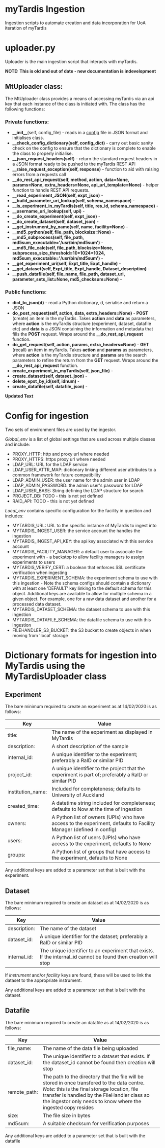 # myTardis Ingestion
Ingestion scripts to automate creation and data incorporation for UoA iteration of myTardis

# uploader.py
Uploader is the main ingestion script that interacts with myTardis.

**NOTE: This is old and out of date - new documentation is indevelopment**

## MtUploader class:
The MtUploader class provides a means of accessing myTardis via an api key that each instance of the class is initiated with. The class has the following functions:
### Private functions:
* __\_\_init\_\___(self, config_file) - reads in a [config](###Config:) file in JSON format and initialises class.
* __\_\_check_config_dictionary(self, config_dict)__ - carry out basic sanity check on the config to ensure that the dictionary is complete to enable the class to properly initialise.
* __\_\_json_request_headers(self)__ - return the standard request headers in a JSON format ready to be pushed to the myTardis REST API
* __\_\_raise_request_exception(self, response)__ - function to aid with raising errors from a requests call
* __\_\_do\_rest\_api\_request(self, method, action, data=None, params=None, extra_headers=None,             api_url_template=None)__ - helper function to handle REST API requests.
* __\_\_read_experiment_JSON(self, expt_json)__ -
* __\_\_build_parameter_uri_lookup(self, schema_namespace)__ -
* __\_\_is_experiment_in_myTardis(self, title, res_id, schema_namespace)__ -
* __\_\_username_uri_lookup(self, upi)__ -
* __\_\_do_create_experiment(self, expt_json)__ -
* __\_\_do_create_dataset(self, dataset_json)__ -
* __\_\_get_instrument_by_name(self, name, facility=None)__ -
* __\_\_md5_python(self, file_path, blocksize=None)__ -
* __\_\_md5_subprocess(self, file_path, md5sum_executable='/usr/bin/md5sum')__ -
* __\_\_md5_file_calc(self, file_path, blocksize=None, subprocess_size_threshold=10\*1024\*1024, md5sum_executable='/usr/bin/md5sum')__ -
* __\_\_get_experiment_uri(self, Expt_title, Expt_handle)__ -
* __\_\_get_dataset(self, Expt_title, Expt_handle, Dataset_description)__ -
* __\_\_push_datafile(self, file_name, file_path, dataset_uri, parameter_sets_list=None, md5_checksum=None)__ -

### Public functions:
* __dict_to_json(d)__ - read a Python dictionary, d, serialise and return a JSON
* __do_post_request(self, action, data, extra_headers=None)__ - __POST__ (create) an item in the myTardis. Takes __action__ and __data__ as parameters, where __action__ is the myTardis structure (experiment, dataset, datafile etc) and __data__ is a JSON containing the information and metadata that fills the __POST__ request. Wraps around the __\_\_do_rest_api_request__ function.
* __do_get_request(self, action, params, extra_headers=None)__ - __GET__ (recall) an item in myTardis. Takes __action__ and __params__ as parameters, where __action__ is the myTardis structure and __params__ are the search parameters to refine the return from the __GET__ request. Wraps around the __\_\_do_rest_api_request__ function.
* __create_experiment_in_myTardis(self, json_file)__ -
* __create_dataset(self, dataset_json)__ -
* __delete_epxt_by_id(self, idnum)__ -
* __create_datafile(self, datafile_json)__ -

**Updated Text**

# Config for ingestion

Two sets of environment files are used by the ingestor. 

*Global_env* is a list of global settings that are used across multiple classes and include:

* PROXY_HTTP: http and proxy url where needed
* PROXY_HTTPS: https proxy url where needed
* LDAP_URL: URL for the LDAP service
* LDAP_USER_ATTR_MAP: dictionary linking different user attributes to a common framework for future compatibility
* LDAP_ADMIN_USER: the user name for the admin user in LDAP
* LDAP_ADMIN_PASSWORD: the admin user's password for LDAP
* LDAP_USER_BASE: String defining the LDAP structure for search
* PROJECT_DB: TODO - this is not yet defined
* RAID_API: TODO - this is not yet defined

*Local_env* contains specific configuration for the facility in question and includes:

* MYTARDIS_URL: URL to the specific instance of MyTardis to ingest into
* MYTARDIS_INGEST_USER: the service account the handles the ingestion
* MYTARDIS_INGEST_API_KEY: the api key associated with this service account
* MYTARDIS_FACILITY_MANAGER: a default user to associate the experiment with - a backstop to allow facility managers to assign experiments to users
* MYTARDIS_VERIFY_CERT: a boolean that enforces SSL certificate verification when ingesting
* MYTARDIS_EXPERIMENT_SCHEMA: the experiment schema to use with this ingestion - Note the schema configs should contain a dictionary with at least one 'DEFAULT' key linking to the default schema for this object. Additional keys are available to allow for multiple schema in a given object. For example, one for a raw data dataset and another for a processed data dataset.
* MYTARDIS_DATASET_SCHEMA: the dataset schema to use with this ingestion
* MYTARDIS_DATAFILE_SCHEMA: the datafile schema to use with this ingestion
* FILEHANDLER_S3_BUCKET: the S3 bucket to create objects in when moving from 'local' storage

# Dictionary formats for ingestion into MyTardis using the MyTardisUploader class

## Experiment

The bare minimum required to create an experiment as at 14/02/2020 is as follows:

| Key | Value|
|---|---|
|title: | The name of the experiment as displayed in MyTardis|
|description: | A short description of the sample|
|internal_id: | A unique identifier to the experiment; preferably a RaID or similar PID|
|project_id: | A unique identifier to the project that the experiment is part of; preferably a RaID or similar PID|
|institution_name: | Included for completeness; defaults to University of Auckland|
|created_time: | A datetime string included for completeness; defaults to Now at the time of ingestion|
|owners: | A Python list of owners (UPIs) who have access to the experiment, defaults to Facility Manager (defined in config)|
|users: | A Python list of users (UPIs) who have access to the experiment, defaults to None|
|groups: | A Python list of groups that have access to the experiment, defaults to None|

Any additional keys are added to a parameter set that is built with the experiment.

## Dataset

The bare minimum required to create an dataset as at 14/02/2020 is as follows:

|Key |Value |
|---|---|
|description: | The name of the dataset|
|dataset_id: | A unique identifier for the dataset; preferably a RaID or similar PID|
|internal_id: | The unique identifier to an experiment that exists. If the internal_id cannot be found then creation will stop| 

If *instrument* and/or *facility* keys are found, these will be used to link the dataset to the appropriate instrument.

Any additional keys are added to a parameter set that is built with the dataset.

## Datafile

The bare minimum required to create an datafile as at 14/02/2020 is as follows:

|Key |Value |
|---|---|
|file_name: | The name of the data file being uploaded|
|dataset_id: | The unique identifier to a dataset that exists. If the dataset_id cannot be found then creation will stop|
|remote_path: | The path to the directory that the file will be stored in once transfered to the data centre. *Note:* this is the final storage location, file transfer is handled by the FileHandler class so the ingestor only needs to know where the ingested copy resides|
|size: | The file size in bytes|
|md5sum: | A suitable checksum for verification purposes|

Any additional keys are added to a parameter set that is built with the datafile
